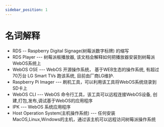 ```yaml
---
sidebar_position: 1
---
```


# 名词解释

  * RDS -- Raspberry Digital Signage(树莓派数字标牌) 的缩写
  * RDS Player --- 树莓派板播放器, 该文档会解释如何把播放器安装到树莓派WebOS系统上
  * WebOS OSE --- WebOS 开源操作系统， 基于WEB生态的操作系统, 有超过70万台 LG Smart TVs 跑该系统, 目前由厂商LG维护.
  * Raspberry Pi Imager --- 刷机工具，可以利用该工具将WebOS系统烧录到SD卡上
  * WebOS CLI --- WebOS 命令行工具，该工具可以远程连接WebOS设备, 创建,打包,发布,调试基于WebOS的应用程序
  * IPK --- WebOS 系统应用程序
  * Host Operation System(主机操作系统) --- 任何安装MacOS,Linux,Windows的主机，通过该主机可以远程访问树莓派操作系统